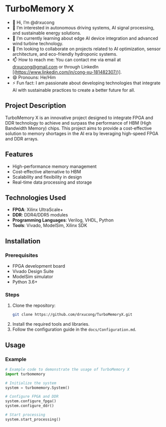 # TurboMemory X

- 👋 Hi, I’m @drxucong
- 👀 I’m interested in autonomous driving systems, AI signal processing, and sustainable energy solutions.
- 🌱 I’m currently learning about edge AI device integration and advanced wind turbine technology.
- 💞️ I’m looking to collaborate on projects related to AI optimization, sensor architecture, and eco-friendly hydroponic systems.
- 📫 How to reach me: You can contact me via email at drxucong@gmail.com or through LinkedIn [(https://www.linkedin.com/in/cong-xu-181482307/)].
- 😄 Pronouns: He/Him
- ⚡ Fun fact: I am passionate about developing technologies that integrate AI with sustainable practices to create a better future for all.

## Project Description
TurboMemory X is an innovative project designed to integrate FPGA and DDR technology to achieve and surpass the performance of HBM (High Bandwidth Memory) chips. This project aims to provide a cost-effective solution to memory shortages in the AI era by leveraging high-speed FPGA and DDR arrays.

## Features
- High-performance memory management
- Cost-effective alternative to HBM
- Scalability and flexibility in design
- Real-time data processing and storage

## Technologies Used
- **FPGA**: Xilinx UltraScale+
- **DDR**: DDR4/DDR5 modules
- **Programming Languages**: Verilog, VHDL, Python
- **Tools**: Vivado, ModelSim, Xilinx SDK

## Installation

### Prerequisites
- FPGA development board
- Vivado Design Suite
- ModelSim simulator
- Python 3.6+

### Steps
1. Clone the repository:
    ```sh
    git clone https://github.com/drxucong/TurboMemoryX.git
    ```
2. Install the required tools and libraries.
3. Follow the configuration guide in the `docs/Configuration.md`.

## Usage
### Example
```python
# Example code to demonstrate the usage of TurboMemory X
import turbomemory

# Initialize the system
system = turbomemory.System()

# Configure FPGA and DDR
system.configure_fpga()
system.configure_ddr()

# Start processing
system.start_processing()
